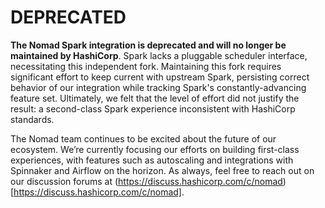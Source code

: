 # DEPRECATED

__The Nomad Spark integration is deprecated and will no longer be maintained by
HashiCorp__. Spark lacks a pluggable scheduler interface, necessitating this
independent fork. Maintaining this fork requires significant effort to keep
current with upstream Spark, persisting correct behavior of our integration while
tracking Spark's constantly-advancing feature set. Ultimately, we felt that the
level of effort did not justify the result: a second-class Spark experience
inconsistent with HashiCorp standards.

The Nomad team continues to be excited about the future of our ecosystem. We’re
currently focusing our efforts on building first-class experiences, with
features such as autoscaling and integrations with Spinnaker and Airflow on the
horizon. As always, feel free to reach out on our discussion forums at
(https://discuss.hashicorp.com/c/nomad)[https://discuss.hashicorp.com/c/nomad].
